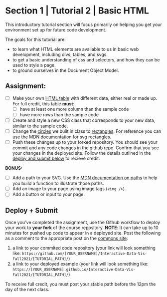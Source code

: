 # Section 1 | Tutorial 2 | Basic HTML

This introductory tutorial section will focus primarily on helping you get your environment set up for future code development.

The goals for this tutorial are:

- to learn what HTML elements are available to us in basic web development, including divs, tables, and svgs. 
- to get a basic understanding of css and selectors, and how they can be used to style a page.
- to ground ourselves in the Document Object Model.

## Assignment:

- [ ] Make your own [HTML table](https://developer.mozilla.org/en-US/docs/Learn/HTML/Tables/Basics) with different data, either real or made up. For full credit, this table **must**:
  - [ ] have at least one more column than the sample code
  - [ ] have more rows than the sample code
- [ ] Create and style a new CSS class that corresponds to your new data, similar to the sample code. 
- [ ] Change the [circles](https://developer.mozilla.org/en-US/docs/Web/SVG/Element/circle) we built in class to [rectangles](https://developer.mozilla.org/en-US/docs/Web/SVG/Element/rect). For reference you can use the MDN documentation for svg rectangles.  
- [ ] Push these changes up to your forked repository. You should see your commit and any code changes in the github repo. Confirm that you see your changes in the deployed site. Follow the details outlined in the [deploy and submit below](#deploy--submit) to recieve credit.

**BONUS:**

- [ ] Add a path to your SVG. Use the [MDN documentation on paths](https://developer.mozilla.org/en-US/docs/Web/SVG/Element/path) to help you build a function to illustrate those paths. 
- [ ] Add an image to your page using image tags (`<img />`). 
- [ ] Add a button or input to your page. 

## Deploy + Submit

Once you've completed the assignment, use the Github workflow to deploy your work to **your fork** of the course repository. **NOTE**: It can take up to 10 minutes for pushed up code to appear in a deployed site. Post the following as a comment to the appropriate post on the [commons site](https://interactivedatavis2021.commons.gc.cuny.edu/):
1. a link to your commited code repository (your link will look something like: `https://github.com/[YOUR_USERNAME]/Interactive-Data-Vis-Fall2021/[TUTORIAL_PATH]/`)
2. a link to your deployed example (your link will look something like: `https://[YOUR_USERNAME].github.io/Interactive-Data-Vis-Fall2021/[TUTORIAL_PATH]/`)

To receive full credit, you must post your stable path before the 12pm the day of the next class.


